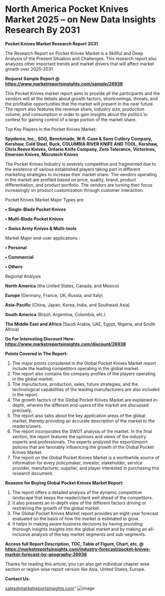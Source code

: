  # North America Pocket Knives Market 2025 – on New Data Insights Research By 2031

<strong>Pocket Knives Market Research Report 2031</strong>

The Research Report on Pocket Knives Market is a Skillful and Deep Analysis of the Present Situation and Challenges. This research report also analyzes other important trends and market drivers that will affect market growth over 2025-2031.

<strong>Request Sample Report @ <a href=https://www.marketreportsinsights.com/sample/26938>https://www.marketreportsinsights.com/sample/26938</a></strong>

This Pocket Knives market report aims to provide all the participants and the vendors will all the details about growth factors, shortcomings, threats, and the profitable opportunities that the market will present in the near future. The report also features the revenue share, industry size, production volume, and consumption in order to gain insights about the politics to contest for gaining control of a large portion of the market share.

Top Key Players in the Pocket Knives Market:

<strong>Spyderco, Inc., SOG, Benchmade, W.R. Case & Sons Cutlery Company, Kershaw, Cold Steel, Buck, COLUMBIA RIVER KNIFE AND TOOL, Kershaw, Chris Reeve Knives, Ontario Knife Company, Zero Tolerance, Victorinox, Emerson Knives, Microtech Knives</strong>

The Pocket Knives Industry is severely competitive and fragmented due to the existence of various established players taking part in different marketing strategies to increase their market share. The vendors operating in the market are profiled based on price, quality, brand, product differentiation, and product portfolio. The vendors are turning their focus increasingly on product customization through customer interaction.

Pocket Knives Market Major Types are:

<strong>• Single-Blade Pocket Knives

• Multi-Blade Pocket Knives

• Swiss Army Knives & Multi-tools</strong>

Market Major end-user applications :

<strong>• Personal

• Commercial

• Others</strong>

Regional Analysis

</u><strong><b>North America</b></strong> (the United States, Canada, and Mexico)

<strong><b>Europe </b></strong>(Germany, France, UK, Russia, and Italy)

<strong><b>Asia-Pacific</b></strong> (China, Japan, Korea, India, and Southeast Asia)

<strong><b>South America</b></strong> (Brazil, Argentina, Colombia, etc.)

<strong><b>The Middle East and Africa</b></strong> (Saudi Arabia, UAE, Egypt, Nigeria, and South Africa)

<strong>Go For Interesting Discount Here: <a href=https://www.marketreportsinsights.com/discount/26938>https://www.marketreportsinsights.com/discount/26938</a></strong>

<strong>Points Covered in The Report:</strong>
<ol>
  <li>The major points considered in the Global Pocket Knives Market report include the leading competitors operating in the global market.</li>
  <li>The report also contains the company profiles of the players operating in the global market.</li>
  <li>The manufacture, production, sales, future strategies, and the technological capabilities of the leading manufacturers are also included in the report.</li>
  <li>The growth factors of the Global Pocket Knives Market are explained in-depth, wherein the different end-users of the market are discussed precisely.</li>
  <li>The report also talks about the key application areas of the global market, thereby providing an accurate description of the market to the readers/users.</li>
  <li>The report incorporates the SWOT analysis of the market. In the final section, the report features the opinions and views of the industry experts and professionals. The experts analyzed the export/import policies that are favorably influencing the growth of the Global Pocket Knives Market.</li>
  <li>The report on the Global Pocket Knives Market is a worthwhile source of information for every policymaker, investor, stakeholder, service provider, manufacturer, supplier, and player interested in purchasing this research document.</li>
</ol>
<strong>Reasons for Buying Global Pocket Knives Market Report:</strong>

<ol>
  <li>The report offers a detailed analysis of the dynamic competitive landscape that keeps the reader/client well ahead of the competitors.</li>
  <li>It also presents an in-depth view of the different factors driving or restraining the growth of the global market.</li>
  <li>The Global Pocket Knives Market report provides an eight-year forecast evaluated on the basis of how the market is estimated to grow.</li>
  <li>It helps in making aware business decisions by having providing thorough insights insights into the global market and by making an all-inclusive analysis of the key market segments and sub-segments.</li>
</ol>
<strong>Access full Report Description, TOC, Table of Figure, Chart, etc. @ <a href=https://marketreportsinsights.com/industry-forecast/pocket-knives-market-forecast-by-geography-26938>https://marketreportsinsights.com/industry-forecast/pocket-knives-market-forecast-by-geography-26938</a></strong>


Thanks for reading this article; you can also get individual chapter wise section or region wise report version like Asia, United States, Europe.

<strong>Contact Us:</strong>

sales@marketreportsinsights.com"
![image](https://github.com/user-attachments/assets/76e8af8b-4f46-4732-84a3-1c851867d1b2)
